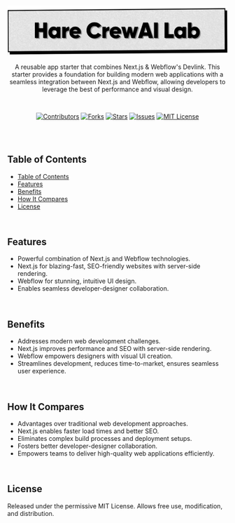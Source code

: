 <p align="center">
   <img src="https://raw.githubusercontent.com/harehimself/crewai-lab/master/Hare_CrewAI-Lab.png">
</p>

<p align="center">
   A reusable app starter that combines Next.js &amp; Webflow's Devlink. This starter provides a foundation for building modern web applications with a seamless integration between Next.js and Webflow, allowing developers to leverage the best of performance and visual design.
</p>
<br>

<p align="center">
  <a href="https://github.com/harehimself/hare_nextjs-webflow/graphs/contributors">
    <img src="https://img.shields.io/github/contributors/harehimself/hare_nextjs-webflow" alt="Contributors"></a>
  <a href="https://github.com/harehimself/hare_nextjs-webflow/network/members">
    <img src="https://img.shields.io/github/forks/harehimself/hare_nextjs-webflow" alt="Forks"></a>
  <a href="https://github.com/harehimself/hare_nextjs-webflow/stargazers">
    <img src="https://img.shields.io/github/stars/harehimself/hare_nextjs-webflow" alt="Stars"></a>
  <a href="https://github.com/harehimself/hare_nextjs-webflow/issues">
    <img src="https://img.shields.io/github/issues/harehimself/hare_nextjs-webflow" alt="Issues"></a>
  <a href="https://github.com/harehimself/hare_nextjs-webflow/blob/main/LICENSE">
    <img src="https://img.shields.io/github/license/harehimself/hare_nextjs-webflow" alt="MIT License"></a>
</p>

<br><br>

## Table of Contents
- [Table of Contents](#table-of-contents)
- [Features](#features)
- [Benefits](#features)
- [How It Compares](#features)
- [License](#license)


<br>

## Features
- Powerful combination of Next.js and Webflow technologies.
- Next.js for blazing-fast, SEO-friendly websites with server-side rendering.
- Webflow for stunning, intuitive UI design.
- Enables seamless developer-designer collaboration.

<br>

## Benefits
- Addresses modern web development challenges.
- Next.js improves performance and SEO with server-side rendering.
- Webflow empowers designers with visual UI creation.
- Streamlines development, reduces time-to-market, ensures seamless user experience.

<br>

## How It Compares
- Advantages over traditional web development approaches.
- Next.js enables faster load times and better SEO.
- Eliminates complex build processes and deployment setups.
- Fosters better developer-designer collaboration.
- Empowers teams to deliver high-quality web applications efficiently.

<br>

## License
Released under the permissive MIT License. Allows free use, modification, and distribution.
